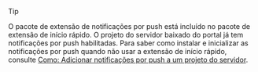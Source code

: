 
> [!TIP]
> O pacote de extensão de notificações por push está incluído no pacote de extensão de início rápido. O projeto do servidor baixado do portal já tem notificações por push habilitadas. Para saber como instalar e inicializar as notificações por push quando não usar a extensão de início rápido, consulte [Como: Adicionar notificações por push a um projeto do servidor](../articles/app-service-mobile/app-service-mobile-dotnet-backend-how-to-use-server-sdk.md#how-to-add-push-notifications-to-a-server-project).
> 
> 

<!---HONumber=Nov15_HO1-->